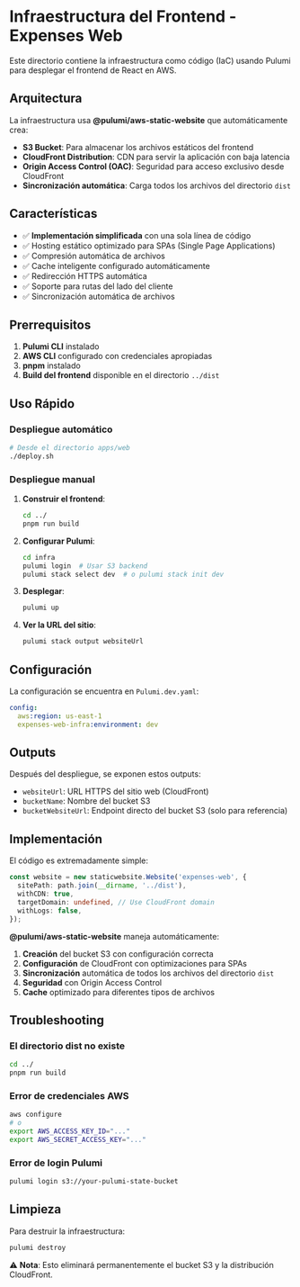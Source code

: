 # Infraestructura del Frontend - Expenses Web

Este directorio contiene la infraestructura como código (IaC) usando Pulumi para desplegar el frontend de React en AWS.

## Arquitectura

La infraestructura usa **@pulumi/aws-static-website** que automáticamente crea:

- **S3 Bucket**: Para almacenar los archivos estáticos del frontend
- **CloudFront Distribution**: CDN para servir la aplicación con baja latencia
- **Origin Access Control (OAC)**: Seguridad para acceso exclusivo desde CloudFront
- **Sincronización automática**: Carga todos los archivos del directorio `dist`

## Características

- ✅ **Implementación simplificada** con una sola línea de código
- ✅ Hosting estático optimizado para SPAs (Single Page Applications)
- ✅ Compresión automática de archivos
- ✅ Cache inteligente configurado automáticamente
- ✅ Redirección HTTPS automática
- ✅ Soporte para rutas del lado del cliente
- ✅ Sincronización automática de archivos

## Prerrequisitos

1. **Pulumi CLI** instalado
2. **AWS CLI** configurado con credenciales apropiadas
3. **pnpm** instalado
4. **Build del frontend** disponible en el directorio `../dist`

## Uso Rápido

### Despliegue automático

```bash
# Desde el directorio apps/web
./deploy.sh
```

### Despliegue manual

1. **Construir el frontend**:

   ```bash
   cd ../
   pnpm run build
   ```

2. **Configurar Pulumi**:

   ```bash
   cd infra
   pulumi login  # Usar S3 backend
   pulumi stack select dev  # o pulumi stack init dev
   ```

3. **Desplegar**:

   ```bash
   pulumi up
   ```

4. **Ver la URL del sitio**:
   ```bash
   pulumi stack output websiteUrl
   ```

## Configuración

La configuración se encuentra en `Pulumi.dev.yaml`:

```yaml
config:
  aws:region: us-east-1
  expenses-web-infra:environment: dev
```

## Outputs

Después del despliegue, se exponen estos outputs:

- `websiteUrl`: URL HTTPS del sitio web (CloudFront)
- `bucketName`: Nombre del bucket S3
- `bucketWebsiteUrl`: Endpoint directo del bucket S3 (solo para referencia)

## Implementación

El código es extremadamente simple:

```typescript
const website = new staticwebsite.Website('expenses-web', {
  sitePath: path.join(__dirname, '../dist'),
  withCDN: true,
  targetDomain: undefined, // Use CloudFront domain
  withLogs: false,
});
```

**@pulumi/aws-static-website** maneja automáticamente:

1. **Creación** del bucket S3 con configuración correcta
2. **Configuración** de CloudFront con optimizaciones para SPAs
3. **Sincronización** automática de todos los archivos del directorio `dist`
4. **Seguridad** con Origin Access Control
5. **Cache** optimizado para diferentes tipos de archivos

## Troubleshooting

### El directorio dist no existe

```bash
cd ../
pnpm run build
```

### Error de credenciales AWS

```bash
aws configure
# o
export AWS_ACCESS_KEY_ID="..."
export AWS_SECRET_ACCESS_KEY="..."
```

### Error de login Pulumi

```bash
pulumi login s3://your-pulumi-state-bucket
```

## Limpieza

Para destruir la infraestructura:

```bash
pulumi destroy
```

⚠️ **Nota**: Esto eliminará permanentemente el bucket S3 y la distribución CloudFront.
